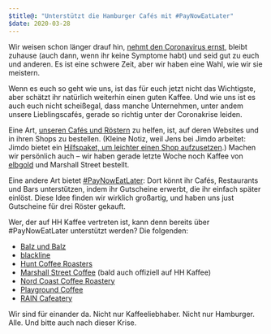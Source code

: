 ```yaml
---
$title@: "Unterstützt die Hamburger Cafés mit #PayNowEatLater"
$date: 2020-03-28
---
```


Wir weisen schon länger drauf hin, [nehmt den Coronavirus ernst](https://www.infektionsschutz.de/coronavirus/), bleibt zuhause (auch dann, wenn ihr keine Symptome habt) und seid gut zu euch und anderen. Es ist eine schwere Zeit, aber wir haben eine Wahl, wie wir sie meistern.

Wenn es euch so geht wie uns, ist das für euch jetzt nicht das Wichtigste, aber schätzt ihr natürlich weiterhin einen guten Kaffee. Und wie uns ist es auch euch nicht scheißegal, dass manche Unternehmen, unter andem unsere Lieblingscafés, gerade so richtig unter der Coronakrise leiden.

Eine Art, [unseren Cafés und Röstern]([url('/content/pages/cafes.md')]) zu helfen, ist, auf deren Websites und in ihren Shops zu bestellen. (Kleine Notiz, weil Jens bei Jimdo arbeitet: Jimdo bietet ein [Hilfspaket, um leichter einen Shop aufzusetzen](https://www.jimdo.com/de/hilfspaket-onlineshop-fuer-unternehmen/).) Machen wir persönlich auch – wir haben gerade letzte Woche noch Kaffee von [elbgold]([url('/content/cafes/elbgold.md')]) und Marshall Street bestellt.

Eine andere Art bietet [#PayNowEatLater](https://www.paynoweatlater.de/): Dort könnt ihr Cafés, Restaurants und Bars unterstützen, indem ihr Gutscheine erwerbt, die ihr einfach später einlöst. Diese Idee finden wir wirklich großartig, und haben uns just Gutscheine für drei Röster gekauft.

Wer, der auf HH Kaffee vertreten ist, kann denn bereits über #PayNowEatLater unterstützt werden? Die folgenden:

* [Balz und Balz](https:/www.paynoweatlater.de/at/balz-und-balz-hamburg/)
* [blackline](https://www.paynoweatlater.de/at/blackline-eimsbuettel-hamburg/)
* [Hunt Coffee Roasters](https://www.paynoweatlater.de/at/hunt-coffee-roasters-hamburg/)
* [Marshall Street Coffee](https://www.paynoweatlater.de/at/marshall-street-coffee-hamburg/) (bald auch offiziell auf HH Kaffee)
* [Nord Coast Coffee Roastery](https://www.paynoweatlater.de/at/nord-coast-coffee-roastery/)
* [Playground Coffee](https://www.paynoweatlater.de/at/playground-coffee-hamburg/)
* [RAIN Cafeatery](https://www.paynoweatlater.de/at/rain-cafeatery-hamburg/)

Wir sind für einander da. Nicht nur Kaffeeliebhaber. Nicht nur Hamburger. Alle. Und bitte auch nach dieser Krise.